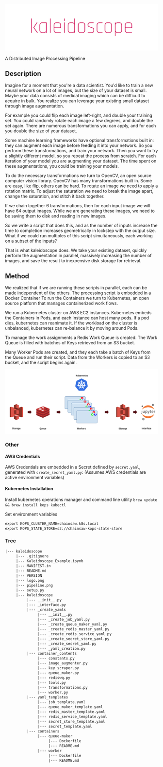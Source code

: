 ![kaleidoscope](logo.png)

A Distributed Image Processing Pipeline

## Description
Imagine for a moment that you're a data scientist.
You'd like to train a new neural network on a lot of images, but the size of your dataset is small.
Maybe your data consists of medical imaging which can be difficult to acquire in bulk. 
You realize you can leverage your existing small dataset through image augmentation. 

For example you could flip each image left-right, and double your training set.
You could randomly rotate each image a few degrees, and double the set again.
There are numerous transformations you can apply, and for each you double the size of your dataset. 

Some machine learning frameworks have optional transformations built in: they can augment each image before feeding it into your network.
So you perform these transformations, and train your network.
Then you want to try a slightly different model, so you repeat the process from scratch. 
For each iteration of your model you are augmenting your dataset. 
The time spent on these augmentations, you could be training your models. 

To do the necessary transformations we turn to OpenCV, an open source computer vision library. 
OpenCV has many transformations built in.
Some are easy, like flip, others can be hard. 
To rotate an image we need to apply a rotation matrix. 
To adjust the saturation we need to break the image apart, change the saturation, and stitch it back together. 

If we chain together 6 transformations, then for each input image we will have 64 output images. 
While we are generating these images, we need to be saving them to disk and reading in new images. 

So we write a script that does this, and as the number of inputs increase the time to completion increases geometrically in lockstep with the output size.
What if we could run multiples of this script simultaneously, each working on a subset of the inputs?

That is what kaleidoscope does.
We take your existing dataset, quickly perform the augmentation in parallel, massively increasing the number of images, and save the result to inexpensive disk storage for retrieval.

## Method
We realized that if we are running these scripts in parallel, each can be made independent of the others.
The processing script is embedded in a Docker Container
To run the Containers we turn to Kubernetes, an open source platform that manages containerized work flows.

We run a Kubernetes cluster on AWS EC2 instances. 
Kubernetes embeds the Containers in Pods, and each instance can host many pods. 
If a pod dies, kubernetes can reanimate it.
If the workload on the cluster is unbalanced, kubernetes can re-balance it by moving around Pods.

To manage the work assignments a Redis Work Queue is created.
The Work Queue is filled with batches of Keys retrieved from an S3 bucket.

Many Worker Pods are created, and they each take a batch of Keys from the Queue and run their script.
Data from the Workers is copied to an S3 bucket, and the script begins again.

![pipeline](pipeline.png)

### Other

#### AWS Credentials

AWS Credentials are embedded in a Secret defined by `secret.yaml`, generated with `create_secret_yaml.py`:
(Assumes AWS credentials are active environment variables)


#### Kubernetes Installation
Install kubernetes operations manager and command line utility
`brew update && brew install kops kubectl`

Set environment variables
```
export KOPS_CLUSTER_NAME=chainsaw.k8s.local
export KOPS_STATE_STORE=s3://chainsaw-kops-state-store
```



### Tree
```
|--- kaleidoscope
     |--- .gitignore
     |--- Kaleidoscope_Example.ipynb
     |--- MANIFEST.in
     |--- README.md
     |--- VERSION
     |--- logo.png
     |--- pipeline.png
     |--- setup.py
     |--- kaleidoscope
          |--- __init__.py
          |--- _interface.py
          |--- _create_yamls
               |--- __init__.py
               |--- _create_job_yaml.py
               |--- _create_queue_maker_yaml.py
               |--- _create_redis_master_yaml.py
               |--- _create_redis_service_yaml.py
               |--- _create_secret_store_yaml.py
               |--- _create_secret_yaml.py
               |--- _yaml_creation.py
          |--- container_contents
               |--- constants.py
               |--- image_augmenter.py
               |--- key_scraper.py
               |--- queue_maker.py
               |--- rediswq.py
               |--- tools.py
               |--- transformations.py
               |--- worker.py
          |--- yaml_templates
               |--- job_template.yaml
               |--- queue_maker_template.yaml
               |--- redis_master_template.yaml
               |--- redis_service_template.yaml
               |--- secret_store_template.yaml
               |--- secret_template.yaml
          |--- containers
               |--- queue-maker
                    |--- Dockerfile
                    |--- README.md
               |--- worker
                    |--- Dockerfile
                    |--- README.md
